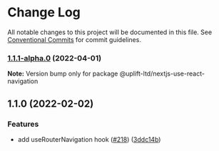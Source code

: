 # Change Log

All notable changes to this project will be documented in this file.
See [Conventional Commits](https://conventionalcommits.org) for commit guidelines.

### [1.1.1-alpha.0](https://github.com/uplift-ltd/nexus/compare/@uplift-ltd/nextjs-use-react-navigation@1.1.0...@uplift-ltd/nextjs-use-react-navigation@1.1.1-alpha.0) (2022-04-01)

**Note:** Version bump only for package @uplift-ltd/nextjs-use-react-navigation





## 1.1.0 (2022-02-02)


### Features

* add useRouterNavigation hook ([#218](https://github.com/uplift-ltd/nexus/issues/218)) ([3ddc14b](https://github.com/uplift-ltd/nexus/commit/3ddc14b3431ebcfc64119892c3b451eb5d62c0d6))
